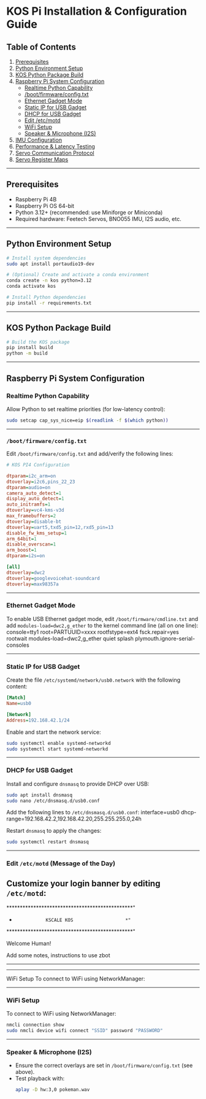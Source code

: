 # KOS Pi Installation & Configuration Guide

## Table of Contents

1. [Prerequisites](#prerequisites)
2. [Python Environment Setup](#python-environment-setup)
3. [KOS Python Package Build](#kos-python-package-build)
4. [Raspberry Pi System Configuration](#raspberry-pi-system-configuration)
    - [Realtime Python Capability](#realtime-python-capability)
    - [/boot/firmware/config.txt](#bootfirmwareconfigtxt)
    - [Ethernet Gadget Mode](#ethernet-gadget-mode)
    - [Static IP for USB Gadget](#static-ip-for-usb-gadget)
    - [DHCP for USB Gadget](#dhcp-for-usb-gadget)
    - [Edit /etc/motd](#edit-etc-motd)
    - [WiFi Setup](#wifi-setup)
    - [Speaker & Microphone (I2S)](#speaker--microphone-i2s)
5. [IMU Configuration](#imu-configuration)
6. [Performance & Latency Testing](#performance--latency-testing)
7. [Servo Communication Protocol](#servo-communication-protocol)
8. [Servo Register Maps](#servo-register-maps)

---

## Prerequisites

- Raspberry Pi 4B
- Raspberry Pi OS 64-bit
- Python 3.12+ (recommended: use Miniforge or Miniconda)
- Required hardware: Feetech Servos, BNO055 IMU, I2S audio, etc.
---

## Python Environment Setup

```bash
# Install system dependencies
sudo apt install portaudio19-dev

# (Optional) Create and activate a conda environment
conda create -n kos python=3.12
conda activate kos

# Install Python dependencies
pip install -r requirements.txt
```

---

## KOS Python Package Build

```bash
# Build the KOS package
pip install build
python -m build
```

---

## Raspberry Pi System Configuration

### Realtime Python Capability

Allow Python to set realtime priorities (for low-latency control):

```bash
sudo setcap cap_sys_nice=eip $(readlink -f $(which python))
```

---

### `/boot/firmware/config.txt`

Edit `/boot/firmware/config.txt` and add/verify the following lines:

```ini
# KOS PI4 Configuration

dtparam=i2c_arm=on
dtoverlay=i2c6,pins_22_23
dtparam=audio=on
camera_auto_detect=1
display_auto_detect=1
auto_initramfs=1
dtoverlay=vc4-kms-v3d
max_framebuffers=2
dtoverlay=disable-bt
dtoverlay=uart5,txd5_pin=12,rxd5_pin=13
disable_fw_kms_setup=1
arm_64bit=1
disable_overscan=1
arm_boost=1
dtparam=i2s=on

[all]
dtoverlay=dwc2
dtoverlay=googlevoicehat-soundcard
dtoverlay=max98357a
```

---

### Ethernet Gadget Mode

To enable USB Ethernet gadget mode, edit `/boot/firmware/cmdline.txt` and add `modules-load=dwc2,g_ether` to the kernel command line (all on one line):
console=tty1 root=PARTUUID=xxxx rootfstype=ext4 fsck.repair=yes rootwait modules-load=dwc2,g_ether quiet splash plymouth.ignore-serial-consoles


---

### Static IP for USB Gadget

Create the file `/etc/systemd/network/usb0.network` with the following content:

```ini
[Match]
Name=usb0

[Network]
Address=192.168.42.1/24
```

Enable and start the network service:

```bash
sudo systemctl enable systemd-networkd
sudo systemctl start systemd-networkd
```

---

### DHCP for USB Gadget

Install and configure `dnsmasq` to provide DHCP over USB:

```bash
sudo apt install dnsmasq
sudo nano /etc/dnsmasq.d/usb0.conf
```

Add the following lines to `/etc/dnsmasq.d/usb0.conf`:
interface=usb0
dhcp-range=192.168.42.2,192.168.42.20,255.255.255.0,24h


Restart `dnsmasq` to apply the changes:

```bash
sudo systemctl restart dnsmasq
```

---

### Edit `/etc/motd` (Message of the Day)

Customize your login banner by editing `/etc/motd`:
-----
***********************************************"
*                KSCALE KOS                   *"
***********************************************"

   Welcome Human!

   Add some notes, instructions to use zbot   

***********************************************   
---

WiFi Setup
To connect to WiFi using NetworkManager:

---

### WiFi Setup

To connect to WiFi using NetworkManager:

```bash
nmcli connection show
sudo nmcli device wifi connect "SSID" password "PASSWORD"
```

---

### Speaker & Microphone (I2S)

- Ensure the correct overlays are set in `/boot/firmware/config.txt` (see above).
- Test playback with:
    ```bash
    aplay -D hw:3,0 pokeman.wav
    ```
